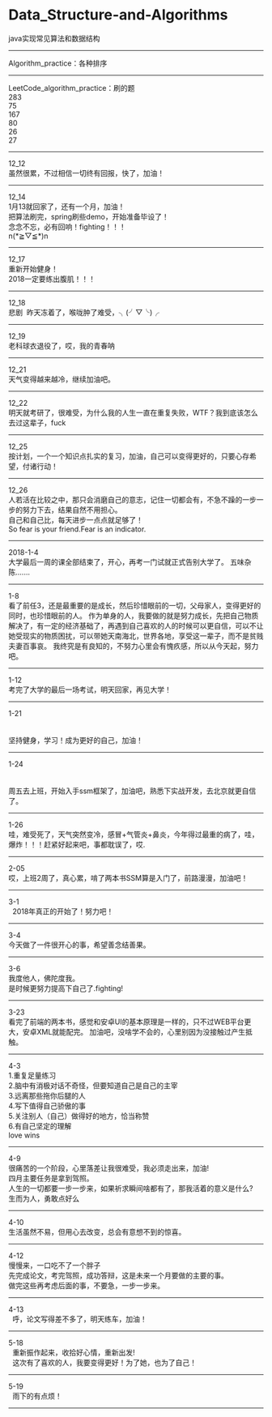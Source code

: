 # Data_Structure-and-Algorithms
java实现常见算法和数据结构
<hr>
Algorithm_practice：各种排序
<hr>
LeetCode_algorithm_practice：刷的题<br>
283<br>75<br>167<br>80<br>26<br>27<br>
<hr>
12_12<br>
虽然很累，不过相信一切终有回报，快了，加油！
<hr>
12_14<br>
1月13就回家了，还有一个月，加油！<br>
把算法刷完，spring刷些demo，开始准备毕设了！<br>
念念不忘，必有回响！fighting！！！ <br>   n(*≧▽≦*)n
<hr>
12_17<br>
重新开始健身！<br>
2018一定要练出腹肌！！！

<hr>
12_18<br>
悲剧 &nbsp昨天冻着了，喉咙肿了难受，╮(╯▽╰)╭
<hr>
12_19<br>
老科球衣退役了，哎，我的青春呐
<hr>
12_21<br>
天气变得越来越冷，继续加油吧。
<hr>

12_22<br>
明天就考研了，很难受，为什么我的人生一直在重复失败，WTF？我到底该怎么去过这辈子，fuck
<hr>
12_25<br>
按计划，一个一个知识点扎实的复习，加油，自己可以变得更好的，只要心存希望，付诸行动！
  <hr>  
  12_26<br>
人若活在比较之中，那只会消磨自己的意志，记住一切都会有，不急不躁的一步一步的努力下去，结果自然不用担心。<br>
自己和自己比，每天进步一点点就足够了！<br>So fear is your friend.Fear is an indicator.
 <hr>  
2018-1-4<br>
大学最后一周的课全部结束了，开心，再考一门试就正式告别大学了。
五味杂陈.......

 <hr>  
 1-8<br>
 看了前任3，还是最重要的是成长，然后珍惜眼前的一切，父母家人，变得更好的同时，也珍惜眼前的人。
 作为单身的人，我要做的就是努力成长，先把自己物质解决了，有一定的经济基础了，再遇到自己喜欢的人的时候可以更自信，可以不让她受现实的物质困扰，可以带她天南海北，世界各地，享受这一辈子，而不是贫贱夫妻百事哀。
 我终究是有良知的，不努力心里会有愧疚感，所以从今天起，努力吧。 
 <hr>  
 1-12  <br>
考完了大学的最后一场考试，明天回家，再见大学！ <br>
 <hr> 
1-21<br><br><br>
坚持健身，学习！成为更好的自己，加油！
 <hr> 
 1-24<br><br><br>
 周五去上班，开始入手ssm框架了，加油吧，熟悉下实战开发，去北京就更自信了。
  <hr> 
   1-26<br>
   哇，难受死了，天气突然变冷，感冒+气管炎+鼻炎，今年得过最重的病了，哇，爆炸！！！赶紧好起来吧，事都耽误了，哎.
  <hr> 
2-05  <br>
哎，上班2周了，真心累，啃了两本书SSM算是入门了，前路漫漫，加油吧！
<hr> 
3-1<br>
   2018年真正的开始了！努力吧！
   <hr>
3-4<br>
今天做了一件很开心的事，希望善念结善果。
 <hr>
3-6<br>
我度他人，佛陀度我。<br>
是时候更努力提高下自己了.fighting!
 <hr>
 3-23<br>
 看完了前端的两本书，感觉和安卓UI的基本原理是一样的，只不过WEB平台更大，安卓XML就能配完。
 加油吧，没啥学不会的，心里别因为没接触过产生抵触。
 <hr>
 4-3<br>
 1.重复足量练习<br>
2.脑中有消极对话不奇怪，但要知道自己是自己的主宰<br>
3.远离那些拖你后腿的人<br>
4.写下值得自己骄傲的事<br>
5.关注别人（自己）做得好的地方，恰当称赞<br>
6.有自己坚定的理解<br>
love wins<br>
 <hr>
 4-9<br>
 很痛苦的一个阶段，心里落差让我很难受，我必须走出来，加油!<br>
 四月主要任务是拿到驾照。<br>
 人生的一切都要一步一步来，如果祈求瞬间啥都有了，那我活着的意义是什么?<br>
 生而为人，勇敢点好么
 <hr>
 4-10<br>
 生活虽然不易，但用心去改变，总会有意想不到的惊喜。
 <hr>
 4-12<br>
 慢慢来，一口吃不了一个胖子<br>
 先完成论文，考完驾照，成功答辩，这是未来一个月要做的主要的事。<br>
 做完这些再考虑后面的事，不要急，一步一步来。
  <hr>
   4-13<br>
   呼，论文写得差不多了，明天练车，加油！
 <hr>
   5-18<br>
   重新振作起来，收拾好心情，重新出发!<br>
   这次有了喜欢的人，我要变得更好！为了她，也为了自己！
 <hr>
   5-19<br>
   雨下的有点烦！
 <hr>
